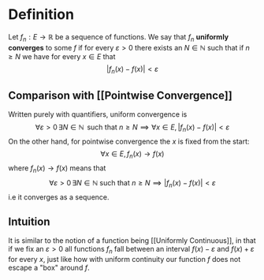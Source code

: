 # Definition

Let $f_{n}: E \to \mathbb{R}$ be a sequence of functions. We say that $f_{n}$ **uniformly converges** to some $f$ if for every $\varepsilon>0$ there exists an $N \in \mathbb{N}$ such that if $n\geq N$ we have for every $x \in E$ that
$$
|f_{n}(x) - f(x)| < \varepsilon
$$
## Comparison with [[Pointwise Convergence]]
Written purely with quantifiers, uniform convergence is
$$
\forall \varepsilon>0 \,\exists N \in \mathbb{N} \, \text{ such that } n \geq N \implies \forall x \in E, |f_{n}(x) - f(x)| < \varepsilon
$$
On the other hand, for pointwise convergence the $x$ is fixed from the start:
$$
\forall x \in E, f_{n}(x) \to f(x)
$$
where $f_{n}(x) \to f(x)$ means that
$$
\forall \varepsilon>0 \, \exists N \in \mathbb{N} \text{ such that } n\geq N \implies |f_{n}(x) - f(x)| < \varepsilon
$$
i.e it converges as a sequence.

## Intuition

It is similar to the notion of a function being [[Uniformly Continuous]], in that if we fix an $\varepsilon>0$ all functions $f_{n}$ fall between an interval $f(x) - \varepsilon$ and $f(x) + \varepsilon$ for every $x$, just like how with uniform continuity our function $f$ does not escape a "box" around $f$.

